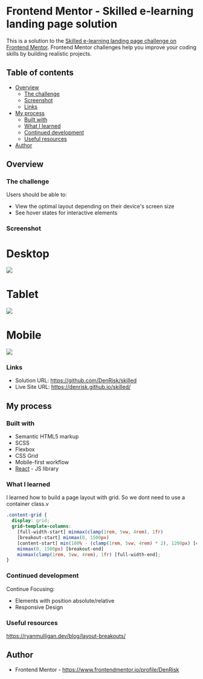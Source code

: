 # Frontend Mentor - Skilled e-learning landing page solution

This is a solution to
the [Skilled e-learning landing page challenge on Frontend Mentor](https://www.frontendmentor.io/challenges/skilled-elearning-landing-page-S1ObDrZ8q).
Frontend Mentor challenges help you improve your coding skills by building realistic projects.

## Table of contents

- [Overview](#overview)
    - [The challenge](#the-challenge)
    - [Screenshot](#screenshot)
    - [Links](#links)
- [My process](#my-process)
    - [Built with](#built-with)
    - [What I learned](#what-i-learned)
    - [Continued development](#continued-development)
    - [Useful resources](#useful-resources)
- [Author](#author)

## Overview

### The challenge

Users should be able to:

- View the optimal layout depending on their device's screen size
- See hover states for interactive elements

### Screenshot

# Desktop

![](src/screenshots/Skilled_Desktop.PNG)

# Tablet

![](src/screenshots/Skilled_Tablet.PNG)

# Mobile

![](src/screenshots/Skilled_Mobile.PNG)

### Links

- Solution URL: https://github.com/DenRisk/skilled
- Live Site URL: https://denrisk.github.io/skilled/

## My process

### Built with

- Semantic HTML5 markup
- SCSS
- Flexbox
- CSS Grid
- Mobile-first workflow
- [React](https://reactjs.org/) - JS library

### What I learned

I learned how to build a page layout with grid. So we dont need to use a container class.v


```scss
.content-grid {
  display: grid;
  grid-template-columns:
    [full-width-start] minmax(clamp(1rem, 5vw, 4rem), 1fr)
    [breakout-start] minmax(0, 1500px)
    [content-start] min(100% - (clamp(1rem, 5vw, 4rem) * 2), 1200px) [content-end]
    minmax(0, 1500px) [breakout-end]
    minmax(clamp(1rem, 5vw, 4rem), 1fr) [full-width-end];
}
```

### Continued development

Continue Focusing:
- Elements with position absolute/relative
- Responsive Design

### Useful resources

https://ryanmulligan.dev/blog/layout-breakouts/

## Author

- Frontend Mentor - https://www.frontendmentor.io/profile/DenRisk

